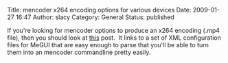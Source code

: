 Title: mencoder x264 encoding options for various devices
Date: 2009-01-27 16:47
Author: slacy
Category: General
Status: published

If you're looking for mencoder options to produce an x264 encoding (.mp4
file), then you should look at
[this](http://forum.doom9.org/showthread.php?t=101813) post.  It links
to a set of XML configuration files for MeGUI that are easy enough to
parse that you'll be able to turn them into an mencoder commandline
pretty easily.
